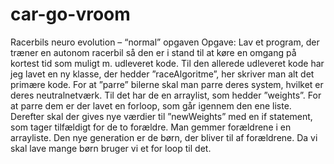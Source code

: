 # car-go-vroom
Racerbils neuro evolution – “normal” opgaven
Opgave: Lav et program, der træner en autonom racerbil så den er i stand til at køre en omgang på kortest tid som muligt m. udleveret kode.
Til den allerede udleveret kode har jeg lavet en ny klasse, der hedder ”raceAlgoritme”, her skriver man alt det primære kode. 
For at ”parre” bilerne skal man parre deres system, hvilket er deres neutralnetværk. Til det har de en arraylist, som hedder ”weights”. For at parre dem er der lavet en forloop, som går igennem den ene liste. Derefter skal der gives nye værdier til ”newWeights” med en if statement, som tager tilfældigt for de to forældre. Man gemmer forældrene i en arrayliste. Den nye generation er de børn, der bliver til af forældrene. Da vi skal lave mange børn bruger vi et for loop til det.

